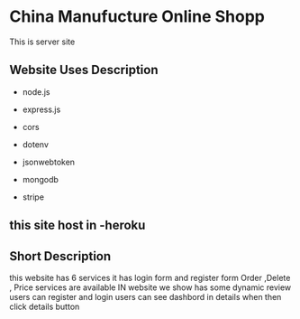 # China Manufucture Online Shopp

This is server site

## Website Uses Description

* node.js 

* express.js

* cors

* dotenv

* jsonwebtoken 

* mongodb

* stripe

## this site host in -heroku

## Short Description 
this website has 6 services
it has login form and register form
Order ,Delete , Price services are available
IN website we show has some dynamic review
users can register and login
users can see dashbord in details when then click details button